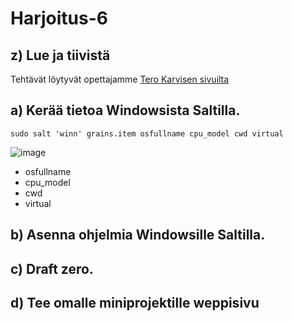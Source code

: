 # Harjoitus-6



## z) Lue ja tiivistä 



Tehtävät löytyvät opettajamme [Tero Karvisen sivuilta](https://terokarvinen.com/2021/configuration-management-systems-palvelinten-hallinta-ict4tn022-2021-autumn/#h6-ikkuna-ja-projekti)


## a) Kerää tietoa Windowsista Saltilla.

```
sudo salt 'winn' grains.item osfullname cpu_model cwd virtual

```

![image](https://user-images.githubusercontent.com/93308960/144847916-b0705c3f-541a-4741-83a8-376de7687f13.png)

* osfullname
* cpu_model
* cwd
* virtual


## b) Asenna ohjelmia Windowsille Saltilla.



## c) Draft zero.



## d) Tee omalle miniprojektille weppisivu


